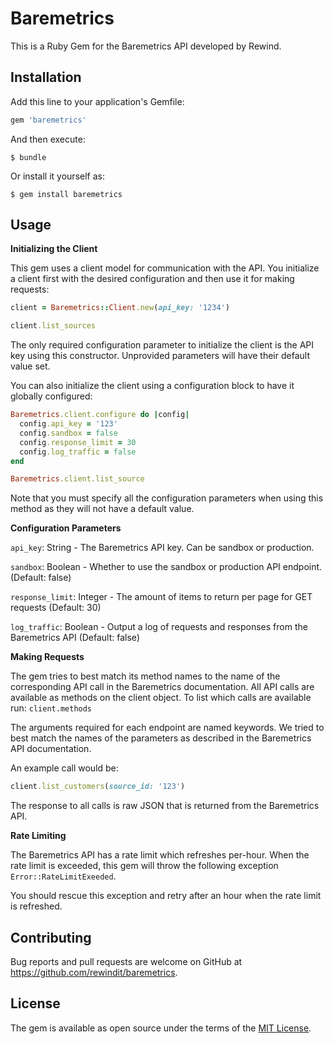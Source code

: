 # Baremetrics

This is a Ruby Gem for the Baremetrics API developed by Rewind.

## Installation

Add this line to your application's Gemfile:

```ruby
gem 'baremetrics'
```

And then execute:

    $ bundle

Or install it yourself as:

    $ gem install baremetrics

## Usage

**Initializing the Client**

This gem uses a client model for communication with the API. You initialize a client first with the desired configuration and then use it for making requests:

```ruby
client = Baremetrics::Client.new(api_key: '1234')

client.list_sources
```

The only required configuration parameter to initialize the client is the API key using this constructor. Unprovided parameters will have their default value set.

You can also initialize the client using a configuration block to have it globally configured:

```ruby
Baremetrics.client.configure do |config|
  config.api_key = '123'
  config.sandbox = false
  config.response_limit = 30
  config.log_traffic = false
end

Baremetrics.client.list_source
```

Note that you must specify all the configuration parameters when using this method as they will not have a default value.

**Configuration Parameters**

`api_key`: String - The Baremetrics API key. Can be sandbox or production.

`sandbox`: Boolean - Whether to use the sandbox or production API endpoint. (Default: false)

`response_limit`: Integer - The amount of items to return per page for GET requests (Default: 30)

`log_traffic`: Boolean - Output a log of requests and responses from the Baremetrics API (Default: false)

**Making Requests**

The gem tries to best match its method names to the name of the corresponding API call in the Baremetrics documentation.
All API calls are available as methods on the client object.
To list which calls are available run: `client.methods`

The arguments required for each endpoint are named keywords. We tried to best match the names of the parameters as described in the Baremetrics API documentation.

An example call would be:

```ruby
client.list_customers(source_id: '123')
```

The response to all calls is raw JSON that is returned from the Baremetrics API.

**Rate Limiting**

The Baremetrics API has a rate limit which refreshes per-hour. When the rate limit is exceeded, this gem will throw the following exception `Error::RateLimitExeeded`.

You should rescue this exception and retry after an hour when the rate limit is refreshed.

## Contributing

Bug reports and pull requests are welcome on GitHub at https://github.com/rewindit/baremetrics.


## License

The gem is available as open source under the terms of the [MIT License](http://opensource.org/licenses/MIT).
